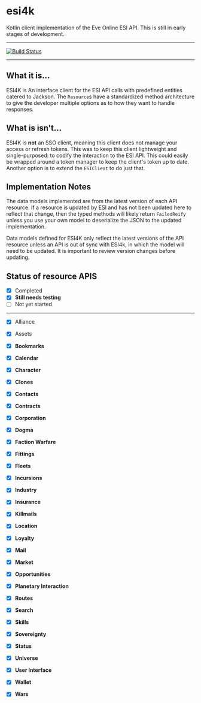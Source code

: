 # esi4k

Kotlin client implementation of the Eve Online ESI API. This is still in early stages of development.

---

[![Build Status](https://travis-ci.com/EveEngine/esi4k.svg?branch=master)](https://travis-ci.com/EveEngine/esi4k)

---

## What it is...
ESI4K is An interface client for the ESI API calls with predefined entities catered to Jackson. The `Resource`s have a 
standardized method architecture to give the developer multiple options as to how they want to handle responses. 

## What is isn't...
ESI4K is **not** an SSO client, meaning this client does not manage your access or refresh tokens. This was
to keep this client lightweight and single-purposed: to codify the interaction to the ESI API. This could easily be
wrapped around a token manager to keep the client's token up to date. Another option is to extend the `ESIClient` to
do just that.   

## Implementation Notes
The data models implemented are from the latest version of each API resource. If a resource is updated by ESI and has not
been updated here to reflect that change, then the typed methods will likely return `FailedReify` unless you use your own
model to deserialize the JSON to the updated implementation.

Data models defined for ESI4K only reflect the latest versions of the API resource unless an API is out of sync with
ESI4k, in which the model will need to be updated. It is important to review version changes before updating.
 
## Status of resource APIS

- [x] Completed
- [x] **Still needs testing**
- [ ] Not yet started

----------------------------------
- [x] Alliance
- [x] Assets
- [x] **Bookmarks**
- [x] **Calendar**
- [x] **Character**
- [x] **Clones**
- [x] **Contacts**
- [x] **Contracts**
- [x] **Corporation**
- [x] **Dogma**
- [x] **Faction Warfare**
- [x] **Fittings**
- [x] **Fleets**
- [x] **Incursions**
- [x] **Industry**
- [x] **Insurance**
- [x] **Killmails**
- [x] **Location**
- [x] **Loyalty**
- [x] **Mail**
- [x] **Market**
- [x] **Opportunities**
- [x] **Planetary Interaction**
- [x] **Routes**
- [x] **Search**
- [x] **Skills**
- [x] **Sovereignty**
- [x] **Status**
- [x] **Universe**
- [x] **User Interface**
- [x] **Wallet**
- [x] **Wars**


